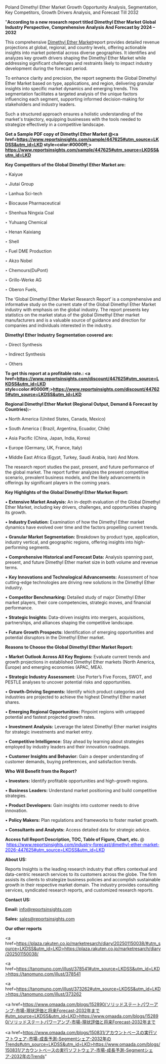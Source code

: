 Poland Dimethyl Ether Market Growth Opportunity Analysis, Segmentation, Key Competitors, Growth Drivers Analysis, and Forecast Till 2032

"<strong>According to a new research report titled Dimethyl Ether Market Global Industry Perspective, Comprehensive Analysis And Forecast by 2024 – 2032</strong>

This comprehensive <a href=https://www.reportsinsights.com/sample/447625>Dimethyl Ether Market</a>report provides detailed revenue projections at global, regional, and country levels, offering actionable insights into market potential across diverse geographies. It identifies and analyzes key growth drivers shaping the Dimethyl Ether Market while addressing significant challenges and restraints likely to impact industry development during the forecast period.

To enhance clarity and precision, the report segments the Global Dimethyl Ether Market based on type, applications, and region, delivering granular insights into specific market dynamics and emerging trends. This segmentation facilitates a targeted analysis of the unique factors influencing each segment, supporting informed decision-making for stakeholders and industry leaders.

Such a structured approach ensures a holistic understanding of the market's trajectory, equipping businesses with the tools needed to strategize effectively in a competitive landscape.

<strong>Get a Sample PDF copy of Dimethyl Ether Market </strong><strong>@<a href=https://www.reportsinsights.com/sample/447625#utm_source=LKDSS&utm_id=LKD style=color:#0000ff;> https://www.reportsinsights.com/sample/447625#utm_source=LKDSS&utm_id=LKD</a></strong></font>

<strong>Key Competitors of the Global Dimethyl Ether Market are:</strong>

‣ Kaiyue

‣ Jiutai Group

‣ Lanhua Sci-tech

‣ Biocause Pharmaceutical

‣ Shenhua Ningxia Coal

‣ Yuhuang Chemical

‣ Henan Kaixiang

‣ Shell

‣ Fuel DME Production

‣ Akzo Nobel

‣ Chemours(DuPont)

‣ Grillo-Werke AG

‣ Oberon Fuels,

The ‘Global Dimethyl Ether Market Research Report’ is a comprehensive and informative study on the current state of the Global Dimethyl Ether Market industry with emphasis on the global industry. The report presents key statistics on the market status of the global Dimethyl Ether market manufacturers and is a valuable source of guidance and direction for companies and individuals interested in the industry.

<strong>Dimethyl Ether Industry Segmentation covered are:</strong>

‣ Direct Synthesis

‣ Indirect Synthesis

‣ Others

<strong>To get this report at a profitable rate.: <a href=https://www.reportsinsights.com/discount/447625#utm_source=LKDSS&utm_id=LKD style=color:#0000ff;>https://www.reportsinsights.com/discount/447625#utm_source=LKDSS&utm_id=LKD</a></strong></font>

<strong>Regional Dimethyl Ether Market (Regional Output, Demand &amp; Forecast by Countries):-</strong>

• North America (United States, Canada, Mexico)

• South America ( Brazil, Argentina, Ecuador, Chile)

• Asia Pacific (China, Japan, India, Korea)

• Europe (Germany, UK, France, Italy)

• Middle East Africa (Egypt, Turkey, Saudi Arabia, Iran) And More.

The research report studies the past, present, and future performance of the global market. The report further analyzes the present competitive scenario, prevalent business models, and the likely advancements in offerings by significant players in the coming years.

<strong>Key Highlights of the Global Dimethyl Ether Market Report:</strong>

• <strong>Extensive Market Analysis:</strong> An in-depth evaluation of the Global Dimethyl Ether Market, including key drivers, challenges, and opportunities shaping its growth.

• <strong>Industry Evolution:</strong> Examination of how the Dimethyl Ether market dynamics have evolved over time and the factors propelling current trends.

• <strong>Granular Market Segmentation:</strong> Breakdown by product type, application, industry vertical, and geographic regions, offering insights into high-performing segments.

• <strong>Comprehensive Historical and Forecast Data:</strong> Analysis spanning past, present, and future Dimethyl Ether market size in both volume and revenue terms.

• <strong>Key Innovations and Technological Advancements:</strong> Assessment of how cutting-edge technologies are driving new solutions in the Dimethyl Ether industry.

• <strong>Competitor Benchmarking:</strong> Detailed study of major Dimethyl Ether market players, their core competencies, strategic moves, and financial performance.

• <strong>Strategic Insights:</strong> Data-driven insights into mergers, acquisitions, partnerships, and alliances shaping the competitive landscape.

• <strong>Future Growth Prospects:</strong> Identification of emerging opportunities and potential disruptors in the Dimethyl Ether market.

<strong>Reasons to Choose the Global Dimethyl Ether Market Report:</strong>

• <strong>Market Outlook Across All Key Regions:</strong> Evaluate current trends and growth projections in established Dimethyl Ether markets (North America, Europe) and emerging economies (APAC, MEA).

• <strong>Strategic Industry Assessment:</strong> Use Porter’s Five Forces, SWOT, and PESTLE analyses to uncover potential risks and opportunities.

• <strong>Growth-Driving Segments:</strong> Identify which product categories and industries are projected to achieve the highest Dimethyl Ether market shares.

• <strong>Emerging Regional Opportunities:</strong> Pinpoint regions with untapped potential and fastest projected growth rates.

• <strong>Investment Analysis:</strong> Leverage the latest Dimethyl Ether market insights for strategic investments and market entry.

• <strong>Competitive Intelligence:</strong> Stay ahead by learning about strategies employed by industry leaders and their innovation roadmaps.

• <strong>Customer Insights and Behavior:</strong> Gain a deeper understanding of customer demands, buying preferences, and satisfaction trends.

<strong>Who Will Benefit from the Report?</strong>

• <strong>Investors:</strong> Identify profitable opportunities and high-growth regions.

• <strong>Business Leaders:</strong> Understand market positioning and build competitive strategies.

• <strong>Product Developers:</strong> Gain insights into customer needs to drive innovation.

• <strong>Policy Makers:</strong> Plan regulations and frameworks to foster market growth.

• <strong>Consultants and Analysts:</strong> Access detailed data for strategic advice.
</ul>
<strong>Access full Report Description, TOC, Table of Figure, Chart, etc. </strong>@  <a href=https://www.reportsinsights.com/industry-forecast/dimethyl-ether-market-2026-447625#utm_source=LKDSS&utm_id=LKD style=color:#0000ff;>https://www.reportsinsights.com/industry-forecast/dimethyl-ether-market-2026-447625#utm_source=LKDSS&utm_id=LKD</a></font>

<strong><strong>About US</strong>:</strong>

Reports Insights is the leading research industry that offers contextual and data-centric research services to its customers across the globe. The firm assists its clients to strategize business policies and accomplish sustainable growth in their respective market domain. The industry provides consulting services, syndicated research reports, and customized research reports.

<strong>Contact US:</strong>

<p class=""""><b>Email:</b> <a href=mailto:info@reportsinsights.com>info@reportsinsights.com</a></p>
<p class=""""><b>Sales:</b> <a href=mailto:sales@reportsinsights.com>sales@reportsinsights.com</a></p>

<strong>Our other reports</strong>

<a href=https://plaza.rakuten.co.jp/marketresarch/diary/202501150038/#utm_source=LKDSS&utm_id=LKD>https://plaza.rakuten.co.jp/marketresarch/diary/202501150038/</a>

<a href=https://tanomuno.com/illust/378541#utm_source=LKDSS&utm_id=LKD>https://tanomuno.com/illust/378541</a>

<a href=https://tanomuno.com/illust/373262#utm_source=LKDSS&utm_id=LKD>https://tanomuno.com/illust/373262</a>

<a href=https://www.omaada.com/blogs/152890/ソリッドステートパワーアンプ-市場-現状評価と将来Forecast-2032年まで#utm_source=LKDSS&utm_id=LKD>https://www.omaada.com/blogs/152890/ソリッドステートパワーアンプ-市場-現状評価と将来Forecast-2032年まで</a>

<a href=https://www.omaada.com/blogs/150831/アカウントベースの実行ソフトウェア-市場-成長予測-Segmentシェア-2032年のTrends#utm_source=LKDSS&utm_id=LKD>https://www.omaada.com/blogs/150831/アカウントベースの実行ソフトウェア-市場-成長予測-Segmentシェア-2032年のTrends</a>"
